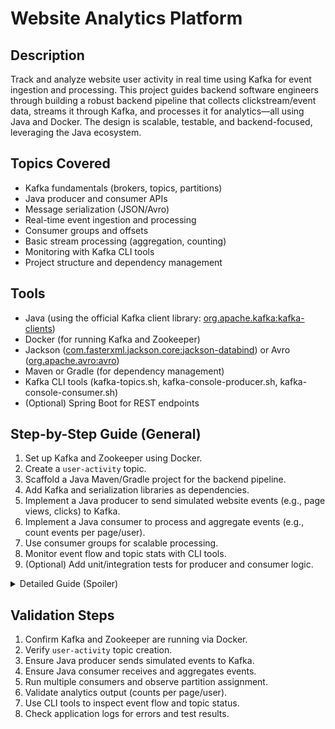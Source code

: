 # Website Analytics Platform

## Description
Track and analyze website user activity in real time using Kafka for event ingestion and processing. This project guides backend software engineers through building a robust backend pipeline that collects clickstream/event data, streams it through Kafka, and processes it for analytics—all using Java and Docker. The design is scalable, testable, and backend-focused, leveraging the Java ecosystem.

## Topics Covered
- Kafka fundamentals (brokers, topics, partitions)
- Java producer and consumer APIs
- Message serialization (JSON/Avro)
- Real-time event ingestion and processing
- Consumer groups and offsets
- Basic stream processing (aggregation, counting)
- Monitoring with Kafka CLI tools
- Project structure and dependency management

## Tools
- Java (using the official Kafka client library: [org.apache.kafka:kafka-clients](https://mvnrepository.com/artifact/org.apache.kafka/kafka-clients))
- Docker (for running Kafka and Zookeeper)
- Jackson ([com.fasterxml.jackson.core:jackson-databind](https://mvnrepository.com/artifact/com.fasterxml.jackson.core/jackson-databind)) or Avro ([org.apache.avro:avro](https://mvnrepository.com/artifact/org.apache.avro/avro))
- Maven or Gradle (for dependency management)
- Kafka CLI tools (kafka-topics.sh, kafka-console-producer.sh, kafka-console-consumer.sh)
- (Optional) Spring Boot for REST endpoints

## Step-by-Step Guide (General)
1. Set up Kafka and Zookeeper using Docker.
2. Create a `user-activity` topic.
3. Scaffold a Java Maven/Gradle project for the backend pipeline.
4. Add Kafka and serialization libraries as dependencies.
5. Implement a Java producer to send simulated website events (e.g., page views, clicks) to Kafka.
6. Implement a Java consumer to process and aggregate events (e.g., count events per page/user).
7. Use consumer groups for scalable processing.
8. Monitor event flow and topic stats with CLI tools.
9. (Optional) Add unit/integration tests for producer and consumer logic.

<details>
<summary>Detailed Guide (Spoiler)</summary>

### 1. Set up Kafka and Zookeeper with Docker
- Use a Docker Compose file to spin up Kafka and Zookeeper:
  ```yaml
  version: '2'
  services:
    zookeeper:
      image: confluentinc/cp-zookeeper:latest
      environment:
        ZOOKEEPER_CLIENT_PORT: 2181
    kafka:
      image: confluentinc/cp-kafka:latest
      ports:
        - "9092:9092"
      environment:
        KAFKA_BROKER_ID: 1
        KAFKA_ZOOKEEPER_CONNECT: zookeeper:2181
        KAFKA_ADVERTISED_LISTENERS: PLAINTEXT://localhost:9092
        KAFKA_OFFSETS_TOPIC_REPLICATION_FACTOR: 1
  ```
- Start with: `docker-compose up -d`

### 2. Create the Topic
- Use CLI: `docker exec -it <kafka_container_id> kafka-topics --create --topic user-activity --bootstrap-server localhost:9092 --partitions 2 --replication-factor 1`

### 3. Scaffold Java Project & Add Dependencies
- Use Maven or Gradle to create a new Java project.
- Add dependencies for Kafka client and Jackson/Avro in `pom.xml` or `build.gradle`.

### 4. Implement Java Producer
- Simulate events (e.g., `{ "userId": "u1", "page": "/home", "timestamp": 1680000000000 }`).
- Serialize as JSON (Jackson) or Avro.
- Send events to `user-activity` topic.

### 5. Implement Java Consumer
- Consume from `user-activity` topic.
- Aggregate events (e.g., count per page/user).
- Print or log analytics results.

### 6. Use Consumer Groups
- Run multiple consumer instances to demonstrate partition assignment and scalability.

### 7. Monitor with CLI Tools
- Use `kafka-console-consumer` to view events: `docker exec -it <kafka_container_id> kafka-console-consumer --topic user-activity --from-beginning --bootstrap-server localhost:9092`
- Use `kafka-topics --describe` for topic info.

### 8. (Optional) Add Unit/Integration Tests
- Use JUnit/Testcontainers to test producer and consumer logic.

</details>

## Validation Steps
1. Confirm Kafka and Zookeeper are running via Docker.
2. Verify `user-activity` topic creation.
3. Ensure Java producer sends simulated events to Kafka.
4. Ensure Java consumer receives and aggregates events.
5. Run multiple consumers and observe partition assignment.
6. Validate analytics output (counts per page/user).
7. Use CLI tools to inspect event flow and topic status.
8. Check application logs for errors and test results.
